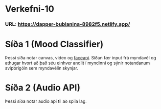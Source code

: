 # Verkefni-10

### URL: https://dapper-bublanina-8982f5.netlify.app/


# Síða 1 (Mood Classifier)
Þessi síða notar canvas, video og <a href="https://github.com/justadudewhohacks/face-api.js/">faceapi</a>. Síðan fær input frá myndavél og athugar hvort að það séu einhver andlit í myndinni og sýnir notandanum svipbrigðin sem myndavélin skynjar.

# Síða 2 (Audio API)
Þessi síða notar audio api til að spila lag.
